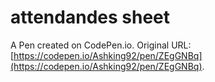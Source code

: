 # attendandes sheet

A Pen created on CodePen.io. Original URL: [https://codepen.io/Ashking92/pen/ZEgGNBq](https://codepen.io/Ashking92/pen/ZEgGNBq).

